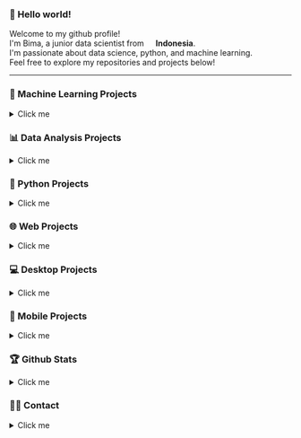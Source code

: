 ### 👋 Hello world!
<p>
    Welcome to my github profile!</br> 
    I'm Bima, a junior data scientist from <img src="https://github.githubassets.com/images/icons/emoji/unicode/1f1ee-1f1e9.png?v8" width="13" /> <b>Indonesia</b>.</br>
    I'm passionate about data science, python, and machine learning.</br>
    Feel free to explore my repositories and projects below!
</p>

<hr>

### 🤖 Machine Learning Projects
<details>
    <summary>Click me</summary>
    <table>
        <thead align="center">
            <tr border: none;>
                <td>
                    <b>🎁 Projects</b>
                </td>
                <td>
                    <b>📃 Description</b>
                </td>
            </tr>
        </thead>
        <tbody>
            <tr>
                <td>
                    <a href="https://github.com/bimarakajati/Nusacular" target="_blank">
                        <b>Nusacular</b>
                    </a>
                </td>
                <td>
                    This project aims to develop a system capable of detecting regional languages or dialects from text. We will collect a dataset containing text in various regional languages or dialects and train machine learning models to recognize and classify them.
                </td>
            </tr>
            <tr>
                <td>
                    <a href="https://github.com/bimarakajati/Nusacular" target="_blank">
                        <b>Anime Recommender System</b>
                    </a>
                </td>
                <td>
                    This project analyzes anime recommendation data using two approaches: Content-Based Filtering with K-Nearest Neighbors (KNN) and Collaborative Filtering with the RecommenderNet model.
                </td>
            </tr>
            <tr>
                <td>
                    <a href="https://github.com/bimarakajati/One-Piece-Character-Classifier-using-Transfer-Learning" target="_blank">
                        <b>One Piece Character Classifier using Transfer Learning</b>
                    </a>
                </td>
                <td>
                    This project implements a character classifier for the popular anime One Piece using transfer learning techniques. The classifier can identify 18 different characters from the series with high accuracy.
                </td>
            </tr>
            <tr>
                <td>
                    <a href="https://github.com/bimarakajati/8-Ball-Pool-Sentiment-Analysis" target="_blank">
                        <b>8 Ball Pool Sentiment Analysis</b>
                    </a>
                </td>
                <td>
                    This project aims to classify the sentiment (negative, neutral, positive) of 8 Ball Pool game reviews on the Play Store.
                </td>
            </tr>
            <tr>
                <td>
                    <a href="https://github.com/bimarakajati/WasteTrack-Chatbot-API" target="_blank">
                        <b>WasteTrack Chatbot</b>
                    </a>
                </td>
                <td>
                    The project is a chatbot implemented using Flask and Python, incorporating a pre-trained model. The chatbot is designed to interact with users, analyze their input, and generate relevant responses using the trained model.
                </td>
            </tr>
            <tr>
                <td>
                    <a href="https://github.com/bimarakajati/WasteTrack-YOLO-API" target="_blank">
                        <b>WasteTrack YOLO</b>
                    </a>
                </td>
                <td>
                    The waste classification project is designed to classify waste items as either organic or inorganic using the YOLO (You Only Look Once) object detection algorithm. The project is implemented in Python and utilizes the Flask web framework to create a user-friendly interface for users to interact with.
                </td>
            </tr>
            <tr>
                <td>
                    <a href="https://github.com/bimarakajati/WasteTrack-Time-Series-API" target="_blank">
                        <b>WasteTrack Time-Series</b>
                    </a>
                </td>
                <td>
                    The WasteTrack Time-Series project is a web application developed to track and visualize waste production over time. It uses Flask, a Python web framework, to build the backend server and provides a user-friendly interface to interact with the waste data.
                </td>
            </tr>
            <tr>
                <td>
                    <a href="https://github.com/bimarakajati/Heart-Failure-Prediction" target="_blank">
                        <b>Heart Failure Prediction</b>
                    </a>
                </td>
                <td>
                    This repository focuses on predicting heart failure using the Hungarian dataset, employing machine learning techniques. Moreover, the model is deployed on Streamlit for easy user interaction.
                </td>
            </tr>
            <tr>
                <td>
                    <a href="https://github.com/bimarakajati/Nusacular" target="_blank">
                        <b>Student Performance Prediction</b>
                    </a>
                </td>
                <td>
                    This project involves analyzing and predicting student performance based on various factors such as study hours, previous scores, sleep hours, and extracurricular activities.
                </td>
            </tr>
            <tr>
                <td>
                    <a href="https://github.com/bimarakajati/Nusacular" target="_blank">
                        <b>Shop Customer Clustering and Classification</b>
                    </a>
                </td>
                <td>
                    This project analyzes shop customer data using clustering and classification techniques to uncover insights and predict customer segments.
                </td>
            </tr>
            <tr>
                <td>
                    <a href="https://github.com/bimarakajati/Tesla-Stock-Prediction" target="_blank">
                        <b>Tesla Stock Prediction using LSTM</b>
                    </a>
                </td>
                <td>
                    This project utilizes a Long Short-Term Memory (LSTM) model to predict Tesla (TSLA) stock prices based on historical data. The dataset contains daily stock prices and trading volume from Yahoo Finance, and the project aims to model the future prices using deep learning techniques.
                </td>
            </tr>
            <tr>
                <td>
                    <a href="https://github.com/bimarakajati/Analisis-Sentimen-Debat-Capres-2024" target="_blank">
                        <b>Sentiment Analysis of Presidential Debate 2024</b>
                    </a>
                </td>
                <td>
                    This repository contains a sentiment analysis of the 2024 Indonesian presidential debate (debat capres). The approach used includes several stages, ranging from data scraping, data processing, to machine learning modeling.
                </td>
            </tr>
            <tr>
                <td>
                    <a href="https://github.com/bimarakajati/Gemastik-SiPalingInsight" target="_blank">
                        <b>Prediction of Indonesia's Non-Oil and Gas Export Revenue using Time Series with Vector Autoregressive (VAR)</b>
                    </a>
                </td>
                <td>
                    This project aims to predict Indonesia's revenue and provide recommendations for non-oil and gas export commodities in 2024 using time series with Vector Autoregressive (VAR). The project is part of the Gemastik 2023 event.
                </td>
            </tr>
            <tr>
                <td>
                    <a href="https://github.com/bimarakajati/Healthkathon-BPJS-HealInsights" target="_blank">
                        <b>Healthkathon 2.0 BPJS Kesehatan</b>
                    </a>
                </td>
                <td>
                    A team project that aims to provide insights into the health data of BPJS Kesehatan members. The project focuses on analyzing the data to identify patterns and trends that can be used to improve the quality of healthcare services provided by BPJS Kesehatan.
                </td>
            </tr>
            <tr>
                <td>
                    <a href="https://github.com/bimarakajati/Fresh-or-Stale-Detection" target="_blank">
                        <b>Fresh or Stale Detection</b>
                    </a>
                </td>
                <td>
                    This repository contains a Fresh or Stale Detection application that uses the K-Nearest Neighbors (KNN) algorithm to classify fruits and vegetables.
                </td>
            </tr>
        </tbody>
    </table>
</details>

### 📊 Data Analysis Projects
<details>
    <summary>Click me</summary>
    <table>
        <thead align="center">
            <tr border: none;>
                <td>
                    <b>🎁 Projects</b>
                </td>
                <td>
                    <b>📃 Description</b>
                </td>
            </tr>
        </thead>
        <tbody>
            <tr>
                <td>
                    <a href="https://github.com/bimarakajati/Nusacular" target="_blank">
                        <b>Bike Sharing Data Analysis</b>
                    </a>
                </td>
                <td>
                    This project aims to analyze bike sharing data from the UCI Machine Learning Repository. The analysis is conducted to answer several business questions related to factors that affect the number of bike rentals.
                </td>
            </tr>
            <tr>
                <td>
                    <a href="https://github.com/bimarakajati/Annual-People-Analytics-Report" target="_blank">
                        <b>Annual People Analytics Report</b>
                    </a>
                </td>
                <td>
                    As a People Analytics Associate at The Bloom Company, it is my responsibility to assess the effectiveness of our employee retention and hiring initiatives. In our Annual People Analytics Report for 2011, we aim to provide comprehensive insights on the success of our efforts over the past two years (2010-2011). This includes evaluating the impact of new tenure-based reward programs, analyzing historical data for more accurate manpower planning, and assessing the inclusivity of our hiring practices in terms of age and gender distributions. Our objective is to determine whether these initiatives have achieved the desired outcomes and inform future decision-making strategies.
                </td>
            </tr>
            <tr>
                <td>
                    <a href="https://github.com/bimarakajati/Cost-Effectiveness-Analysis-of-Employee-Payroll-Scheme" target="_blank">
                        <b>Cost Effectiveness Analysis of Employee Payroll Scheme</b>
                    </a>
                </td>
                <td>
                    As a Data Analyst at The Bloom Company, I am tasked with assessing the cost-effectiveness of our current payroll scheme for Bloomers. With over 35,000 users and 1,400 Bloomers, our fast-growing SaaS company operates across multiple cities in Indonesia. In our 7th year, I am working closely with the management team to analyze the salary per hour for Bloomers in each office branch, considering the number of employees per month. This analysis will help us make informed decisions about our payroll allocation and ensure a fair and efficient compensation system.
                </td>
            </tr>
            <tr>
                <td>
                    <a href="https://github.com/bimarakajati/Demand-Trend-Analysis-and-Transaction-Conversion-Rate-for-Providing-Better-Customer-Satisfaction" target="_blank">
                        <b>Demand Trend Analysis and Transaction Conversion Rate for Providing Better Customer Satisfaction</b>
                    </a>
                </td>
                <td>
                    Never Forget Company is a prominent B2B Marketplace Platform in Indonesia, connecting buyers and sellers in various industries. Never Forget Company needs several metrics and analysis that will be used to measure their transaction performance. This repository contains insights and solutions for Never Forget Company, following the instructions given.
                </td>
            </tr>
            <tr>
                <td>
                    <a href="https://github.com/bimarakajati/Indonesian-Severe-Food-and-Undernourishment-Population" target="_blank">
                        <b>Indonesian Severe Food and Undernourishment Population</b>
                    </a>
                </td>
                <td>
                    My project focuses on the Indonesian Severe Food and Undernourishment Population, utilizing the analysis of data from the World Development Indicators (WDI) specifically related to the healthcare sector between 2015 and 2019. The objective of this project is to examine the prevalence of severe food insecurity and undernourishment in Indonesia during this time period and gain insights into the challenges faced by the population in accessing adequate nutrition.
                </td>
            </tr>
            <tr>
                <td>
                    <a href="https://github.com/bimarakajati/MyAnimeList-Text-Mining-and-Analysis" target="_blank">
                        <b>MyAnimeList Text Mining and Analysis</b>
                    </a>
                </td>
                <td>
                    This repository contains a text mining and analysis project focused on the anime titled "Jujutsu Kaisen." The primary goal of this project is to analyze and gain insights from user reviews on MyAnimeList (MAL) related to "Jujutsu Kaisen".
                </td>
            </tr>
        </tbody>
    </table>
</details>

### 🐍 Python Projects
<details>
    <summary>Click me</summary>
    <table>
        <thead align="center">
            <tr border: none;>
                <td>
                    <b>🎁 Projects</b>
                </td>
                <td>
                    <b>📃 Description</b>
                </td>
            </tr>
        </thead>
        <tbody>
            <tr>
                <td>
                    <a href="https://github.com/bimarakajati/MyAnimeList-Scraper" target="_blank">
                        <b>MyAnimeList Scraper</b>
                    </a>
                </td>
                <td>
                    This is a Scrapy project that is designed to scrape the top anime from MyAnimeList. The scraper extracts anime titles, scores, episode count, aired dates, and user counts.
                </td>
            </tr>
            <tr>
                <td>
                    <a href="https://github.com/bimarakajati/Webpage-Screenshot-App" target="_blank">
                        <b>Webpage Screenshot App</b>
                    </a>
                </td>
                <td>
                    Simple webpage screenshot app built with streamlit, and selenium.
                </td>
            </tr>
            <tr>
                <td>
                    <a href="https://github.com/bimarakajati/Telegram-Spotify-Bio" target="_blank">
                        <b>Telegram Spotify Bio</b>
                    </a>
                </td>
                <td>
                    Update your bio with the song you're listening to on spotify!
                </td>
            </tr>
        </tbody>
    </table>
</details>

### 🌐 Web Projects
<details>
    <summary>Click me</summary>
    <table>
        <thead align="center">
            <tr border: none;>
                <td>
                    <b>🎁 Projects</b>
                </td>
                <td>
                    <b>📃 Description</b>
                </td>
                <td>
                    <b>🌐 Link</b>
                </td>
            </tr>
        </thead>
        <tbody>
            <tr>
                <td>
                    <a href="https://github.com/bimarakajati/SiDrone-Web" target="_blank">
                        <b>SiDrone Web</b>
                    </a>
                </td>
                <td>The SiDrone website is designed for a business that specializes in efficient and cost-effective land spraying using drone technology. It showcases the benefits of using drones for agricultural purposes and provides information on the services offered by SiDrone. The website also includes features such as a contact form for inquiries and a gallery to showcase successful projects and drone technology in action.</td>
                <td>
                    <a href="https://sidrone.id/" target="_blank">
                        <b>link</b>
                    </a>
                </td>
            </tr>
            <!-- <tr>
                <td>
                    <a href="https://github.com/bimarakajati/Rakarts-Store" target="_blank">
                        <b>Rakarts Store</b>
                    </a>
                </td>
                <td>The Rakarts Store is a website project for the Advanced Web Programming final exam. It is an e-commerce website where all purchased items are stored in a database. Additionally, it includes login features for both admins and general users. The admin login allows administrators to view all incoming orders.</td>
                <td>
                    <a href="https://rakarts.rf.gd/" target="_blank">
                        <b>link</b>
                    </a>
                </td>
            </tr> -->
        </tbody>
    </table>
</details>

### 💻 Desktop Projects
<details>
    <summary>Click me</summary>
    <table>
        <thead align="center">
            <tr border: none;>
                <td>
                    <b>🎁 Projects</b>
                </td>
                <td>
                    <b>📃 Description</b>
                </td>
            </tr>
        </thead>
        <tbody>
            <tr>
                <td>
                    <a href="https://github.com/bimarakajati/BashTravel" target="_blank">
                        <b>BASH Travel</b>
                    </a>
                </td>
                <td>
                    A desktop application for managing travel bookings. This application is built using Java and MySQL for the database.
                </td>
            </tr>
            <tr>
                <td>
                    <a href="https://github.com/bimarakajati/Bima-Book-Store" target="_blank">
                        <b>Bima Book Store</b>
                    </a>
                </td>
                <td>
                    A desktop application for managing a bookstore. This application is built using Java and MySQL for the database.
                </td>
            </tr>
        </tbody>
    </table>
</details>

### 📱 Mobile Projects
<details>
    <summary>Click me</summary>
    <table>
        <thead align="center">
            <tr border: none;>
                <td>
                    <b>🎁 Projects</b>
                </td>
                <td>
                    <b>📃 Description</b>
                </td>
            </tr>
        </thead>
        <tbody>
            <tr>
                <td>
                    <a href="https://github.com/bimarakajati/GoWisata-Semarang" target="_blank">
                        <b>GoWisata Semarang</b>
                    </a>
                </td>
                <td>
                    A mobile application for exploring tourist attractions in Semarang. This application is built using Java.
                </td>
            </tr>
            <tr>
                <td>
                    <a href="https://github.com/bimarakajati/ProjectPPB-Akhir" target="_blank">
                        <b>Bima Education</b>
                    </a>
                </td>
                <td>
                    Bima Education is a comprehensive learning platform that provides resources and tutorials for programming languages such as Python, C++, and more. This application is built using Java.
                </td>
            </tr>
        </tbody>
    </table>
</details>

### 🏆 Github Stats
<details>
    <summary>Click me</summary>
        <img src="https://github-readme-stats.vercel.app/api?username=bimarakajati&show_icons=true&theme=merko&card_width=467" alt="Github Stats" /><br>
        <img src="https://github-readme-stats.vercel.app/api/top-langs/?username=bimarakajati&layout=compact&theme=merko&card_width=467" alt="Most Used Languages" /><br>
        <img src="https://komarev.com/ghpvc/?username=bimarakajati&&style=flat-square" alt="Profile Views Counter" />
</details>

### 👨‍💼 Contact
<details>
    <summary>Click me</summary>
        <a href="mailto:bimandugal@gmail.com"target="_blank">
            <img src="https://img.shields.io/badge/email-%23D14836.svg?&style=for-the-badge&logo=gmail&logoColor=white" height=25>
        </a>
        <a href="https://www.linkedin.com/in/bimarakajati" target="_blank">
            <img src="https://img.shields.io/badge/linkedin-%230077B5.svg?&style=for-the-badge&logo=linkedin&logoColor=white" height=25>
        </a>
</details>
